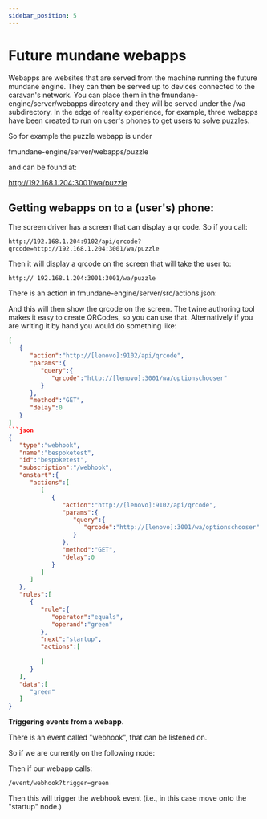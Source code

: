 ```yaml
---
sidebar_position: 5
---
```


# Future mundane webapps

Webapps are websites that are served from the machine running the future mundane engine. They can then be served up to devices connected to the caravan's network. You can place them in the fmundane-engine/server/webapps directory and they will be served under the /wa subdirectory.  In the edge of reality experience, for example, three webapps have been created to run on user's phones to get users to solve puzzles.

So for example the puzzle webapp is under

fmundane-engine/server/webapps/puzzle

and can be found at:

http://192.168.1.204:3001/wa/puzzle

## Getting webapps on to a (user's) phone:

The screen driver has a screen that can display a qr code. So if you call:
```
http://192.168.1.204:9102/api/qrcode?qrcode=http://192.168.1.204:3001/wa/puzzle
````
Then it will display a qrcode on the screen that will take the user to:
```
http:// 192.168.1.204:3001:3001/wa/puzzle
```
There is an action in fmundane-engine/server/src/actions.json:

And this will then show the qrcode on the screen. The twine authoring tool makes it easy to create QRCodes, so you can use that. Alternatively if you are writing it by hand you would do something like:

```json
[
   {
      "action":"http://[lenovo]:9102/api/qrcode",
      "params":{
         "query":{
            "qrcode":"http://[lenovo]:3001/wa/optionschooser"
         }
      },
      "method":"GET",
      "delay":0
   }
]
```json
{
   "type":"webhook",
   "name":"bespoketest",
   "id":"bespoketest",
   "subscription":"/webhook",
   "onstart":{
      "actions":[
         [
            {
               "action":"http://[lenovo]:9102/api/qrcode",
               "params":{
                  "query":{
                     "qrcode":"http://[lenovo]:3001/wa/optionschooser"
                  }
               },
               "method":"GET",
               "delay":0
            }
         ]
      ]
   },
   "rules":[
      {
         "rule":{
            "operator":"equals",
            "operand":"green"
         },
         "next":"startup",
         "actions":[
            
         ]
      }
   ],
   "data":[
      "green"
   ]
}
```

**Triggering events from a webapp.**

There is an event called "webhook", that can be listened on.

So if we are currently on the following node:

Then if our webapp calls:
```
/event/webhook?trigger=green
````

Then this will trigger the webhook event (i.e., in this case move onto the "startup" node.)